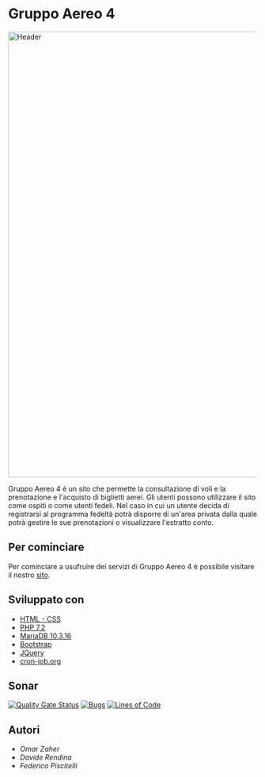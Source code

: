 # Gruppo Aereo 4 

<img src="https://raw.githubusercontent.com/UnimibSoftEngCourse1920/progetto-aereo-4-gruppo-aereo-4/master/Implementazione/public/img/headerReadme.png" alt="Header" width="900" height="whatever">

Gruppo Aereo 4 è un sito che permette la consultazione di voli e la prenotazione e l'acquisto di biglietti aerei.
Gli utenti possono utilizzare il sito come ospiti o come utenti fedeli. 
Nel caso in cui un utente decida di registrarsi al programma fedeltà potrà disporre di un'area privata dalla quale potrà gestire le sue prenotazioni o visualizzare l'estratto conto. 

## Per cominciare

Per cominciare a usufruire dei servizi di Gruppo Aereo 4 è possibile visitare il nostro [sito](https://gruppoaereo4.000webhostapp.com/public/).


## Sviluppato con

* [HTML - CSS](https://www.w3schools.com/html/)
* [PHP 7.2](https://www.php.net/)
* [MariaDB 10.3.16](https://mariadb.org/)
* [Bootstrap](https://getbootstrap.com/)
* [JQuery](https://jquery.com/)
* [cron-job.org](https://cron-job.org/)

## Sonar
[![Quality Gate Status](https://sonarcloud.io/api/project_badges/measure?project=UnimibSoftEngCourse1920_progetto-aereo-4-gruppo-aereo-4&metric=alert_status)](https://sonarcloud.io/dashboard?id=UnimibSoftEngCourse1920_progetto-aereo-4-gruppo-aereo-4)
[![Bugs](https://sonarcloud.io/api/project_badges/measure?project=UnimibSoftEngCourse1920_progetto-aereo-4-gruppo-aereo-4&metric=bugs)](https://sonarcloud.io/dashboard?id=UnimibSoftEngCourse1920_progetto-aereo-4-gruppo-aereo-4)
[![Lines of Code](https://sonarcloud.io/api/project_badges/measure?project=UnimibSoftEngCourse1920_progetto-aereo-4-gruppo-aereo-4&metric=ncloc)](https://sonarcloud.io/dashboard?id=UnimibSoftEngCourse1920_progetto-aereo-4-gruppo-aereo-4)

## Autori 

* *Omar Zaher* 
* *Davide Rendina* 
* *Federico Piscitelli* 
